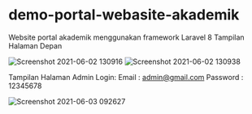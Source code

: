 # demo-portal-webasite-akademik
Website portal akademik menggunakan framework Laravel 8
Tampilan Halaman Depan

![Screenshot 2021-06-02 130916](https://user-images.githubusercontent.com/56661346/120432485-31a6cd00-c3a4-11eb-9ef4-65b057b3ca87.png)
![Screenshot 2021-06-02 130938](https://user-images.githubusercontent.com/56661346/120432508-38cddb00-c3a4-11eb-80e7-5df8e8de1607.png)


Tampilan Halaman Admin
Login:
Email    : admin@gmail.com
Password : 12345678

![Screenshot 2021-06-03 092627](https://user-images.githubusercontent.com/56661346/120578941-d7177a80-c450-11eb-9415-e81178e77dcb.png)


